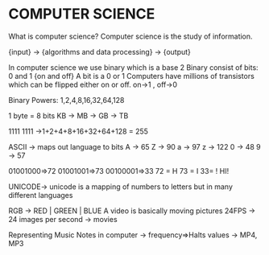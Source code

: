 # COMPUTER SCIENCE

What is computer science? Computer science is the study of information.

{input} -> {algorithms and data processing} -> {output}

In computer science we use binary which is a base 2
Binary consist of bits: 0 and 1 {on and off}
A bit is a 0 or 1
Computers have millions of transistors which can be flipped either on or off. on->1 , off->0

Binary Powers: 1,2,4,8,16,32,64,128

1 byte = 8 bits
KB -> MB -> GB -> TB

1111 1111 ->1+2+4+8+16+32+64+128 = 255

ASCII -> maps out language to bits
A -> 65 Z -> 90
a -> 97 z -> 122
0 -> 48 9 -> 57

01001000=>72 01001001=>73 00100001=>33
72 = H 73 = I 33= !
HI!

UNICODE-> unicode is a mapping of numbers to letters but in many different languages

RGB -> RED | GREEN | BLUE
A video is basically moving pictures
24FPS -> 24 images per second -> movies

Representing Music Notes in computer -> frequency=>Halts values -> MP4, MP3
